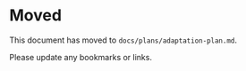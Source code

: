 # Moved

This document has moved to `docs/plans/adaptation-plan.md`.

Please update any bookmarks or links.